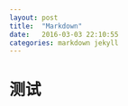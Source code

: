 ```yaml
---
layout: post
title:  "Markdown"
date:   2016-03-03 22:10:55
categories: markdown jekyll
---
```

 
# 测试